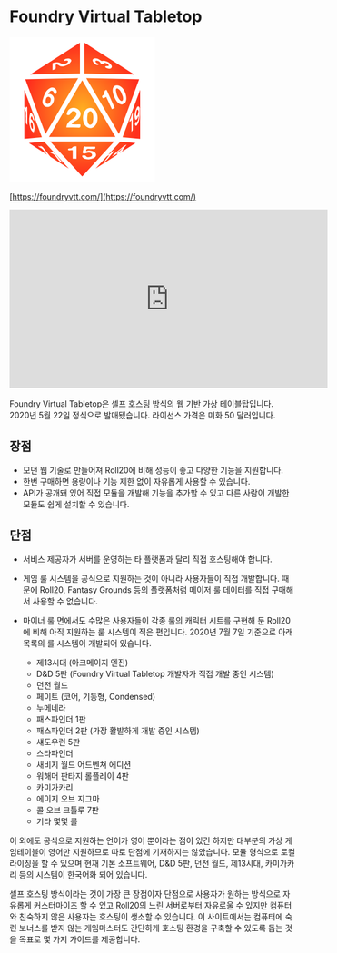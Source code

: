 # Foundry Virtual Tabletop

<img src="images/fvtt_logo.png" width="256">

[https://foundryvtt.com/](https://foundryvtt.com/)

<iframe width="560" height="315" src="https://www.youtube.com/embed/9RlXQCi9TQI" frameborder="0" allow="accelerometer; autoplay; encrypted-media; gyroscope; picture-in-picture" allowfullscreen></iframe>

Foundry Virtual Tabletop은 셀프 호스팅 방식의 웹 기반 가상 테이블탑입니다.  
2020년 5월 22일 정식으로 발매됐습니다.
라이선스 가격은 미화 50 달러입니다.

## 장점

* 모던 웹 기술로 만들어져 Roll20에 비해 성능이 좋고 다양한 기능을 지원합니다.
* 한번 구매하면 용량이나 기능 제한 없이 자유롭게 사용할 수 있습니다.
* API가 공개돼 있어 직접 모듈을 개발해 기능을 추가할 수 있고 다른 사람이 개발한 모듈도 쉽게 설치할 수 있습니다.

## 단점

* 서비스 제공자가 서버를 운영하는 타 플랫폼과 달리 직접 호스팅해야 합니다.
* 게임 룰 시스템을 공식으로 지원하는 것이 아니라 사용자들이 직접 개발합니다. 때문에 Roll20, Fantasy Grounds 등의 플랫폼처럼 메이저 룰 데이터를 직접 구매해서 사용할 수 없습니다.
* 마이너 룰 면에서도 수많은 사용자들이 각종 룰의 캐릭터 시트를 구현해 둔 Roll20에 비해 아직 지원하는 룰 시스템이 적은 편입니다. 2020년 7월 7일 기준으로 아래 목록의 룰 시스템이 개발되어 있습니다.

  * 제13시대 (아크메이지 엔진)
  * D&D 5판 (Foundry Virtual Tabletop 개발자가 직접 개발 중인 시스템)
  * 던전 월드
  * 페이트 (코어, 기동형, Condensed)
  * 누메네라
  * 패스파인더 1판
  * 패스파인더 2판 (가장 활발하게 개발 중인 시스템)
  * 섀도우런 5판
  * 스타파인더
  * 새비지 월드 어드벤쳐 에디션
  * 워해머 판타지 롤플레이 4판
  * 카미가카리
  * 에이지 오브 지그마
  * 콜 오브 크툴루 7판
  * 기타 몇몇 룰

이 외에도 공식으로 지원하는 언어가 영어 뿐이라는 점이 있긴 하지만 대부분의 가상 게임테이블이 영어만 지원하므로 따로 단점에 기재하지는 않았습니다.
모듈 형식으로 로컬라이징을 할 수 있으며 현재 기본 소프트웨어, D&D 5판, 던전 월드, 제13시대, 카미가카리 등의 시스템이 한국어화 되어 있습니다.

셀프 호스팅 방식이라는 것이 가장 큰 장점이자 단점으로 사용자가 원하는 방식으로 자유롭게 커스터마이즈 할 수 있고 Roll20의 느린 서버로부터 자유로울 수 있지만 컴퓨터와 친숙하지 않은 사용자는 호스팅이 생소할 수 있습니다.
이 사이트에서는 컴퓨터에 숙련 보너스를 받지 않는 게임마스터도 간단하게 호스팅 환경을 구축할 수 있도록 돕는 것을 목표로 몇 가지 가이드를 제공합니다.

